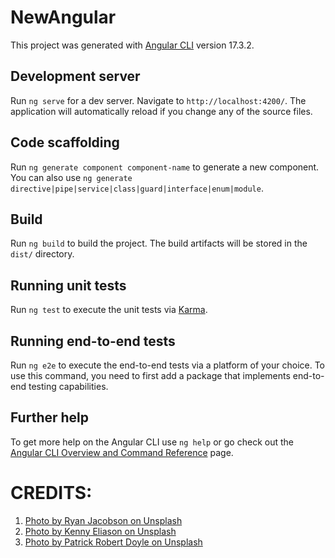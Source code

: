 # NewAngular

This project was generated with [Angular CLI](https://github.com/angular/angular-cli) version 17.3.2.

## Development server

Run `ng serve` for a dev server. Navigate to `http://localhost:4200/`. The application will automatically reload if you change any of the source files.

## Code scaffolding

Run `ng generate component component-name` to generate a new component. You can also use `ng generate directive|pipe|service|class|guard|interface|enum|module`.

## Build

Run `ng build` to build the project. The build artifacts will be stored in the `dist/` directory.

## Running unit tests

Run `ng test` to execute the unit tests via [Karma](https://karma-runner.github.io).

## Running end-to-end tests

Run `ng e2e` to execute the end-to-end tests via a platform of your choice. To use this command, you need to first add a package that implements end-to-end testing capabilities.

## Further help

To get more help on the Angular CLI use `ng help` or go check out the [Angular CLI Overview and Command Reference](https://angular.io/cli) page.

# CREDITS:
1. [Photo by Ryan Jacobson on Unsplash](https://unsplash.com/photos/black-bicycle-parked-in-front-of-building-cXUOQWdRV4I)
2. [Photo by  Kenny Eliason on Unsplash](https://unsplash.com/photos/a-group-of-people-in-a-room-with-a-projector-screen-1-aA2Fadydc)
3. [Photo by Patrick Robert Doyle on Unsplash](https://unsplash.com/photos/interior-building-OvXht_wi5Ew)
